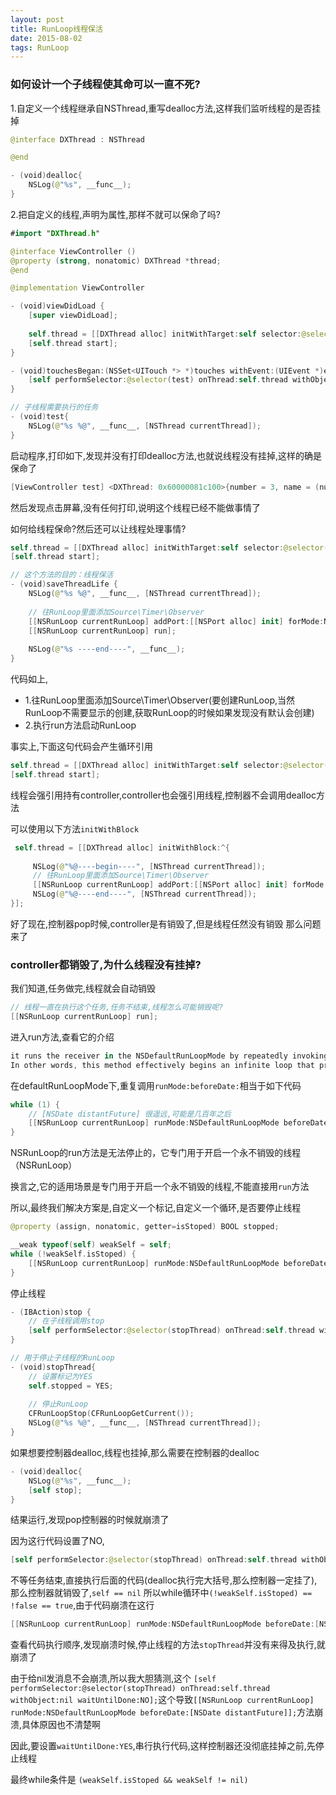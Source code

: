 ```yaml
---
layout: post
title: RunLoop线程保活
date: 2015-08-02
tags: RunLoop
---
```


### 如何设计一个子线程使其命可以一直不死?


1.自定义一个线程继承自NSThread,重写dealloc方法,这样我们监听线程的是否挂掉
```swift
@interface DXThread : NSThread

@end

- (void)dealloc{
    NSLog(@"%s", __func__);
}
```

2.把自定义的线程,声明为属性,那样不就可以保命了吗?

```swift
#import "DXThread.h"

@interface ViewController ()
@property (strong, nonatomic) DXThread *thread;
@end

@implementation ViewController

- (void)viewDidLoad {
    [super viewDidLoad];
    
    self.thread = [[DXThread alloc] initWithTarget:self selector:@selector(test) object:nil];
    [self.thread start];
}

- (void)touchesBegan:(NSSet<UITouch *> *)touches withEvent:(UIEvent *)event{
    [self performSelector:@selector(test) onThread:self.thread withObject:nil waitUntilDone:NO];
}

// 子线程需要执行的任务
- (void)test{
    NSLog(@"%s %@", __func__, [NSThread currentThread]);
}
```
启动程序,打印如下,发现并没有打印dealloc方法,也就说线程没有挂掉,这样的确是保命了
```Swift
[ViewController test] <DXThread: 0x60000081c100>{number = 3, name = (null)}
```
然后发现点击屏幕,没有任何打印,说明这个线程已经不能做事情了

如何给线程保命?然后还可以让线程处理事情?
```swift
self.thread = [[DXThread alloc] initWithTarget:self selector:@selector(saveThreadLife) object:nil];
[self.thread start];

// 这个方法的目的：线程保活
- (void)saveThreadLife {
    NSLog(@"%s %@", __func__, [NSThread currentThread]);
    
    // 往RunLoop里面添加Source\Timer\Observer
    [[NSRunLoop currentRunLoop] addPort:[[NSPort alloc] init] forMode:NSDefaultRunLoopMode];
    [[NSRunLoop currentRunLoop] run];
    
    NSLog(@"%s ----end----", __func__);
}
```
代码如上,
- 1.往RunLoop里面添加Source\Timer\Observer(要创建RunLoop,当然RunLoop不需要显示的创建,获取RunLoop的时候如果发现没有默认会创建)
- 2.执行run方法启动RunLoop

事实上,下面这句代码会产生循环引用
```Swift
self.thread = [[DXThread alloc] initWithTarget:self selector:@selector(saveThreadLife) object:nil];
[self.thread start];
```
线程会强引用持有controller,controller也会强引用线程,控制器不会调用dealloc方法

可以使用以下方法`initWithBlock`
```Swift
 self.thread = [[DXThread alloc] initWithBlock:^{
 
     NSLog(@"%@----begin----", [NSThread currentThread]);
     // 往RunLoop里面添加Source\Timer\Observer
     [[NSRunLoop currentRunLoop] addPort:[[NSPort alloc] init] forMode:NSDefaultRunLoopMode];
     NSLog(@"%@----end----", [NSThread currentThread]);
}];
```
好了现在,控制器pop时候,controller是有销毁了,但是线程任然没有销毁
那么问题来了
### controller都销毁了,为什么线程没有挂掉?
我们知道,任务做完,线程就会自动销毁

```Swift
// 线程一直在执行这个任务,任务不结束,线程怎么可能销毁呢?
[[NSRunLoop currentRunLoop] run];
```
进入run方法,查看它的介绍
```Swift
it runs the receiver in the NSDefaultRunLoopMode by repeatedly invoking runMode:beforeDate:.
In other words, this method effectively begins an infinite loop that processes data from the run loop’s input sources and timers
```
在defaultRunLoopMode下,重复调用`runMode:beforeDate:`相当于如下代码
```Swift
while (1) {
    // [NSDate distantFuture] 很遥远,可能是几百年之后
    [[NSRunLoop currentRunLoop] runMode:NSDefaultRunLoopMode beforeDate:[NSDate distantFuture]];
}
```

NSRunLoop的run方法是无法停止的，它专门用于开启一个永不销毁的线程（NSRunLoop）

换言之,它的适用场景是专门用于开启一个永不销毁的线程,不能直接用`run`方法

所以,最终我们解决方案是,自定义一个标记,自定义一个循环,是否要停止线程
```Swift
@property (assign, nonatomic, getter=isStoped) BOOL stopped;

__weak typeof(self) weakSelf = self;
while (!weakSelf.isStoped) {
    [[NSRunLoop currentRunLoop] runMode:NSDefaultRunLoopMode beforeDate:[NSDate distantFuture]];
}
```

停止线程
```Swift
- (IBAction)stop {
    // 在子线程调用stop
    [self performSelector:@selector(stopThread) onThread:self.thread withObject:nil waitUntilDone:NO];
}

// 用于停止子线程的RunLoop
- (void)stopThread{
    // 设置标记为YES
    self.stopped = YES;
    
    // 停止RunLoop
    CFRunLoopStop(CFRunLoopGetCurrent());
    NSLog(@"%s %@", __func__, [NSThread currentThread]);
}
```
如果想要控制器dealloc,线程也挂掉,那么需要在控制器的dealloc
```swift
- (void)dealloc{
    NSLog(@"%s", __func__);
    [self stop];
}
```
结果运行,发现pop控制器的时候就崩溃了

因为这行代码设置了NO,
```swift
[self performSelector:@selector(stopThread) onThread:self.thread withObject:nil waitUntilDone:NO];
```
不等任务结束,直接执行后面的代码(dealloc执行完大括号,那么控制器一定挂了),那么控制器就销毁了,`self == nil`
所以while循环中`(!weakSelf.isStoped) == !false == true`,由于代码崩溃在这行
```Swift
[[NSRunLoop currentRunLoop] runMode:NSDefaultRunLoopMode beforeDate:[NSDate distantFuture]];
```
查看代码执行顺序,发现崩溃时候,停止线程的方法`stopThread`并没有来得及执行,就崩溃了

由于给nil发消息不会崩溃,所以我大胆猜测,这个 `[self performSelector:@selector(stopThread) onThread:self.thread withObject:nil waitUntilDone:NO];`这个导致`[[NSRunLoop currentRunLoop] runMode:NSDefaultRunLoopMode beforeDate:[NSDate distantFuture]];`方法崩溃,具体原因也不清楚啊

因此,要设置`waitUntilDone:YES`,串行执行代码,这样控制器还没彻底挂掉之前,先停止线程

最终while条件是
`(weakSelf.isStoped && weakSelf != nil)`
